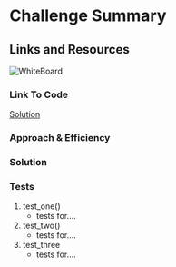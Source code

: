 # Challenge Summary
<!-- Description of the challenge -->

## Links and Resources
<!-- Embedded whiteboard image -->
![WhiteBoard](#)

### Link To Code
<!-- Link to code solution file -->
[Solution](#)

### Approach & Efficiency
<!-- What approach did you take? Why? What is the Big O space/time for this approach? -->

### Solution
<!-- Show how to run your code, and examples of it in action -->

### Tests
<!-- test names and what they test for -->
1. test_one()
    - tests for....
2. test_two()
    - tests for....
3. test_three
    - tests for....
